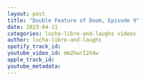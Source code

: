 ```yaml
---
layout: post
title: "Double Feature of Doom, Episode 9"
date: 2023-04-11
categories: lucha-libre-and-laughs videos
author: lucha-libre-and-laughs
spotify_track_id: 
youtube_video_id: mm2hwrI2X4w
apple_track_id: 
youtube_metadata: 
---
```

